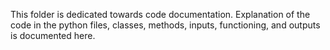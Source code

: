 This folder is dedicated towards code documentation. Explanation of the code in the python files, classes, methods, inputs, functioning, and outputs is documented here.